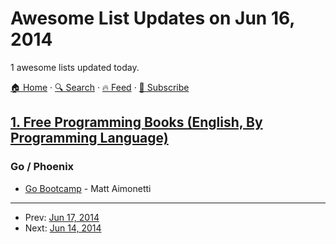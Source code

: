 # Awesome List Updates on Jun 16, 2014

1 awesome lists updated today.

[🏠 Home](/README.md) · [🔍 Search](https://www.trackawesomelist.com/search/) · [🔥 Feed](https://www.trackawesomelist.com/rss.xml) · [📮 Subscribe](https://trackawesomelist.us17.list-manage.com/subscribe?u=d2f0117aa829c83a63ec63c2f&id=36a103854c)



## [1. Free Programming Books (English, By Programming Language)](/content/EbookFoundation/free-programming-books/README.md)

### Go / Phoenix

*   [Go Bootcamp](http://www.golangbootcamp.com/book) - Matt Aimonetti

---

- Prev: [Jun 17, 2014](/content/2014/06/17/README.md)
- Next: [Jun 14, 2014](/content/2014/06/14/README.md)